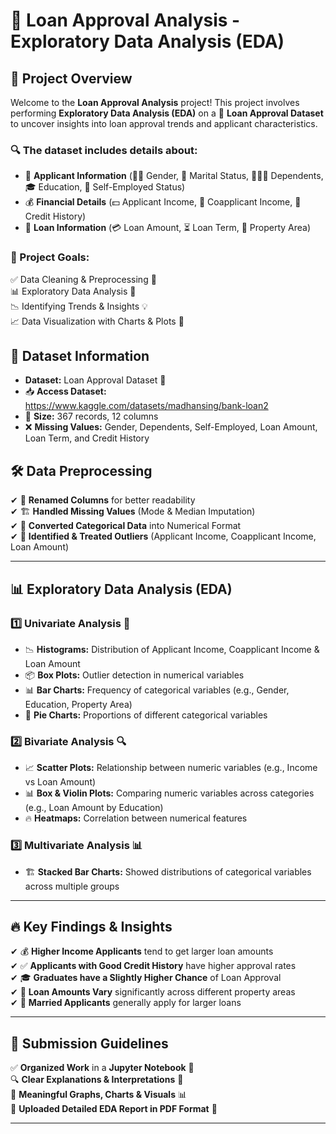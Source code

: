 # 🚀 Loan Approval Analysis - Exploratory Data Analysis (EDA)

## 📌 Project Overview
Welcome to the **Loan Approval Analysis** project! This project involves performing **Exploratory Data Analysis (EDA)** on a 🏦 **Loan Approval Dataset** to uncover insights into loan approval trends and applicant characteristics.

### 🔍 The dataset includes details about:
- 👤 **Applicant Information** (🧑‍💼 Gender, 💍 Marital Status, 👨‍👩‍👧 Dependents, 🎓 Education, 💼 Self-Employed Status)
- 💰 **Financial Details** (💵 Applicant Income, 🤝 Coapplicant Income, 🏦 Credit History)
- 🏡 **Loan Information** (💳 Loan Amount, ⏳ Loan Term, 📍 Property Area)

### 🎯 Project Goals:
✅ Data Cleaning & Preprocessing 🧹  
📊 Exploratory Data Analysis 🔬  
📉 Identifying Trends & Insights 💡  
📈 Data Visualization with Charts & Plots 🎨  

## 📂 Dataset Information
- **Dataset:** Loan Approval Dataset 📄  
- 📥 **Access Dataset:** https://www.kaggle.com/datasets/madhansing/bank-loan2  
- 🔢 **Size:** 367 records, 12 columns  
- ❌ **Missing Values:** Gender, Dependents, Self-Employed, Loan Amount, Loan Term, and Credit History  

## 🛠 Data Preprocessing
✔ 🔄 **Renamed Columns** for better readability  
✔ 🏗 **Handled Missing Values** (Mode & Median Imputation)  
✔ 🔢 **Converted Categorical Data** into Numerical Format  
✔ 🚨 **Identified & Treated Outliers** (Applicant Income, Coapplicant Income, Loan Amount)  

---

## 📊 Exploratory Data Analysis (EDA)

### 1️⃣ Univariate Analysis 📌
- 📉 **Histograms:** Distribution of Applicant Income, Coapplicant Income & Loan Amount  
- 📦 **Box Plots:** Outlier detection in numerical variables  
- 📊 **Bar Charts:** Frequency of categorical variables (e.g., Gender, Education, Property Area)  
- 🥧 **Pie Charts:** Proportions of different categorical variables  

### 2️⃣ Bivariate Analysis 🔍
- 📈 **Scatter Plots:** Relationship between numeric variables (e.g., Income vs Loan Amount)  
- 📊 **Box & Violin Plots:** Comparing numeric variables across categories (e.g., Loan Amount by Education)  
- 🔥 **Heatmaps:** Correlation between numerical features  

### 3️⃣ Multivariate Analysis 📊
- 🏗 **Stacked Bar Charts:** Showed distributions of categorical variables across multiple groups  

---

## 🔥 Key Findings & Insights
✔ 💰 **Higher Income Applicants** tend to get larger loan amounts  
✔ ✅ **Applicants with Good Credit History** have higher approval rates  
✔ 🎓 **Graduates have a Slightly Higher Chance** of Loan Approval  
✔ 📍 **Loan Amounts Vary** significantly across different property areas  
✔ 💑 **Married Applicants** generally apply for larger loans  

---

## 📜 Submission Guidelines
✅ **Organized Work** in a **Jupyter Notebook** 📒  
🔍 **Clear Explanations & Interpretations** 🧐  
🎨 **Meaningful Graphs, Charts & Visuals** 📊  
📑 **Uploaded Detailed EDA Report in PDF Format** 📝  

---
 


